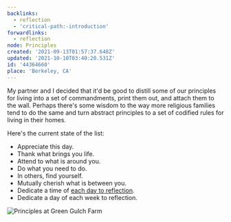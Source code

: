 ```yaml
---
backlinks:
  - reflection
  - 'critical-path:-introduction'
forwardlinks:
  - reflection
node: Principles
created: '2021-09-13T01:57:37.648Z'
updated: '2021-10-10T03:40:20.531Z'
id: '44364660'
place: 'Berkeley, CA'
---
```

My partner and I decided that it'd be good to distill some of our principles for living into a set of commandments, print them out, and attach them to the wall. Perhaps there's some wisdom to the way more religious families tend to do the same and turn abstract principles to a set of codified rules for living in their homes. 

Here's the current state of the list: 

- Appreciate this day.
- Thank what brings you life.
- Attend to what is around you.
- Do what you need to do.
- In others, find yourself.
- Mutually cherish what is between you.
- Dedicate a time of [each day to reflection](reflection.md). 
- Dedicate a day of each week to reflection. 

![](images/principles/utOjlKjmVT.webp "Principles at Green Gulch Farm")
